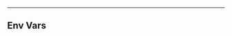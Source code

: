 <!-- Space: ResumeTemplate -->
<!-- Parent: Project -->
<!-- Title: Env Vars -->

<!-- Label: Resume -->
<!-- Label: Project -->
<!-- Label: Env Vars -->
<!-- Include: docs/disclaimer.md -->
<!-- Include: ac:toc -->

---

## Env Vars
